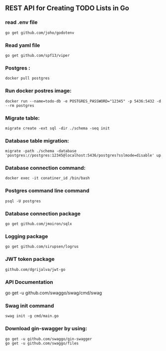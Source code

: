 ## REST API for Creating TODO Lists in Go

### read .env file
    go get github.com/joho/godotenv

### Read yaml file 
    go get github.com/spf13/viper

### Postgres :
    docker pull postgres
### Run docker postres image:
    docker run --name=todo-db -e POSTGRES_PASSWORD="12345" -p 5436:5432 -d --rm postgres
### Migrate table:
    migrate create -ext sql -dir ./schema -seq init
### Database table migration:
    migrate -path ./schema -database 'postgres://postgres:12345@localhost:5436/postgres?sslmode=disable' up

### Database connection command:
    docker exec -it conatiner_id /bin/bash
### Postgres command line command  
    psql -U postgres

### Database connection package
    go get github.com/jmoiron/sqlx

### Logging package 
    go get github.com/sirupsen/logrus

### JWT token package 
    github.com/dgrijalva/jwt-go

### API Documentation
   go get -u github.com/swaggo/swag/cmd/swag

### Swag init command
    swag init -g cmd/main.go

### Download gin-swagger by using:
    go get -u github.com/swaggo/gin-swagger
    go get -u github.com/swaggo/files

